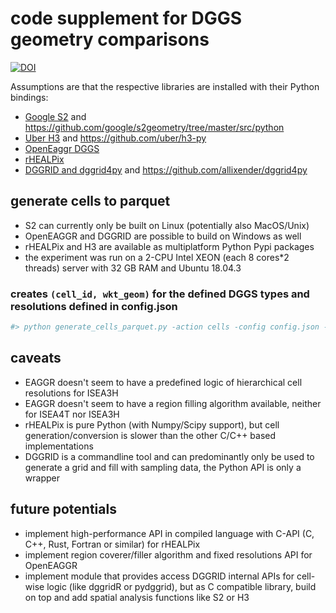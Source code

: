 # code supplement for DGGS geometry comparisons

[![DOI](https://zenodo.org/badge/DOI/10.5281/zenodo.5905935.svg)](https://doi.org/10.5281/zenodo.5905935)

Assumptions are that the respective libraries are installed with their Python bindings:

 - [Google S2](https://s2geometry.io/) and https://github.com/google/s2geometry/tree/master/src/python
 - [Uber H3](https://h3geo.org/) and https://github.com/uber/h3-py
 - [OpenEaggr DGGS](https://github.com/riskaware-ltd/open-eaggr)
 - [rHEALPix](https://github.com/manaakiwhenua/rhealpixdggs-py)
 - [DGGRID and dggrid4py](https://www.discreteglobalgrids.org/software/) and https://github.com/allixender/dggrid4py


## generate cells to parquet

- S2 can currently only be built on Linux (potentially also MacOS/Unix)
- OpenEAGGR and DGGRID are possible to build on Windows as well
- rHEALPix and H3 are available as multiplatform Python Pypi packages
- the experiment was run on a 2-CPU Intel XEON (each 8 cores*2 threads) server with 32 GB RAM and Ubuntu 18.04.3


### creates `(cell_id, wkt_geom)` for the defined DGGS types and resolutions defined in config.json

```bash
#> python generate_cells_parquet.py -action cells -config config.json -cpu 16 -dggrid $(which dggrid) -out results_gen
```


## caveats

- EAGGR doesn't seem to have a predefined logic of hierarchical cell resolutions for ISEA3H
- EAGGR doesn't seem to have a region filling algorithm available, neither for ISEA4T nor ISEA3H
- rHEALPix is pure Python (with Numpy/Scipy support), but cell generation/conversion is slower than the other C/C++ based implementations
- DGGRID is a commandline tool and can predominantly only be used to generate a grid and fill with sampling data, the Python API is only a wrapper

## future potentials

- implement high-performance API in compiled language with C-API (C, C++, Rust, Fortran or similar) for rHEALPix
- implement region coverer/filler algorithm and fixed resolutions API for OpenEAGGR
- implement module that provides access DGGRID internal APIs for cell-wise logic (like dggridR or pydggrid), but as C compatible library, build on top and add spatial analysis functions like S2 or H3
